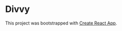 # Divvy

This project was bootstrapped with [Create React App](https://github.com/facebookincubator/create-react-app).
